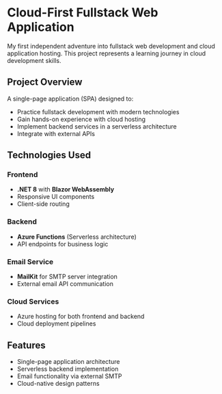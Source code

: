 # Cloud-First Fullstack Web Application


My first independent adventure into fullstack web development and cloud application hosting. This project represents a learning journey in cloud development skills.

## Project Overview

A single-page application (SPA) designed to:
- Practice fullstack development with modern technologies
- Gain hands-on experience with cloud hosting
- Implement backend services in a serverless architecture
- Integrate with external APIs

## Technologies Used

### Frontend
- **.NET 8** with **Blazor WebAssembly**
- Responsive UI components
- Client-side routing

### Backend
- **Azure Functions** (Serverless architecture)
- API endpoints for business logic

### Email Service
- **MailKit** for SMTP server integration
- External email API communication

### Cloud Services
- Azure hosting for both frontend and backend
- Cloud deployment pipelines

## Features

- Single-page application architecture
- Serverless backend implementation
- Email functionality via external SMTP
- Cloud-native design patterns



